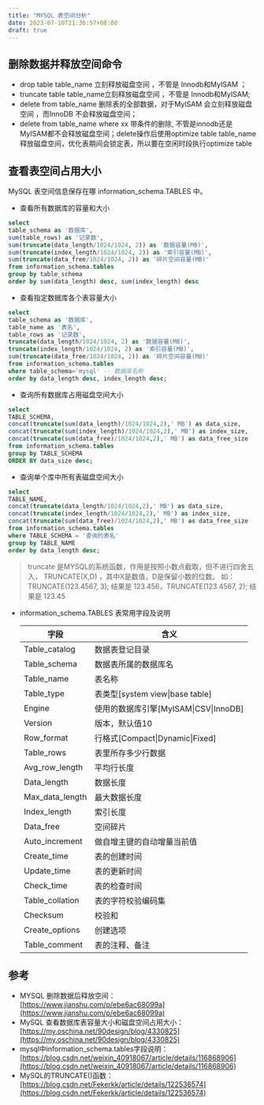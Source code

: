 ```yaml
---
title: "MYSQL 表空间分析"
date: 2023-07-10T21:36:57+08:00
draft: true
---
```


## 删除数据并释放空间命令
- drop table table_name 立刻释放磁盘空间 ，不管是 Innodb和MyISAM ；
- truncate table table_name立刻释放磁盘空间 ，不管是 Innodb和MyISAM;
- delete from table_name 删除表的全部数据，对于MyISAM 会立刻释放磁盘空间 ，而InnoDB 不会释放磁盘空间；
- delete from table_name where xx 带条件的删除, 不管是innodb还是MyISAM都不会释放磁盘空间；delete操作后使用optimize table table_name 释放磁盘空间，优化表期间会锁定表，所以要在空闲时段执行optimize table
## 查看表空间占用大小
MySQL  表空间信息保存在哪 information_schema.TABLES  中。

- 查看所有数据库的容量和大小
```sql
select
table_schema as '数据库',
sum(table_rows) as '记录数',
sum(truncate(data_length/1024/1024, 2)) as '数据容量(MB)',
sum(truncate(index_length/1024/1024, 2)) as '索引容量(MB)',
sum(truncate(data_free/1024/1024, 2)) as '碎片空间容量(MB)'
from information_schema.tables
group by table_schema
order by sum(data_length) desc, sum(index_length) desc
```

- 查看指定数据库各个表容量大小
```sql
select
table_schema as '数据库',
table_name as '表名',
table_rows as '记录数',
truncate(data_length/1024/1024, 2) as '数据容量(MB)',
truncate(index_length/1024/1024, 2) as '索引容量(MB)',
sum(truncate(data_free/1024/1024, 2)) as '碎片空间容量(MB)'
from information_schema.tables
where table_schema='mysql' -- 数据库名称
order by data_length desc, index_length desc;
```

- 查询所有数据库占用磁盘空间大小
```sql
select 
TABLE_SCHEMA, 
concat(truncate(sum(data_length)/1024/1024,2),' MB') as data_size,
concat(truncate(sum(index_length)/1024/1024,2),' MB') as index_size,
concat(truncate(sum(data_free)/1024/1024,2),' MB') as data_free_size
from information_schema.tables
group by TABLE_SCHEMA
ORDER BY data_size desc;
```

- 查询单个库中所有表磁盘空间大小
```sql
select 
TABLE_NAME, 
concat(truncate(data_length/1024/1024,2),' MB') as data_size,
concat(truncate(index_length/1024/1024,2),' MB') as index_size,
concat(truncate(sum(data_free)/1024/1024,2),' MB') as data_free_size
from information_schema.tables 
where TABLE_SCHEMA = '查询的表名'
group by TABLE_NAME
order by data_length desc;
```
> truncate 是MYSQL的系统函数，作用是按照小数点截取，但不进行四舍五入， TRUNCATE(X,D) ，其中X是数值，D是保留小数的位数。
> 如： TRUNCATE(123.4567, 3); 结果是 123.456，TRUNCATE(123.4567, 2); 结果是 123.45

- information_schema.TABLES   表常用字段及说明

  | 字段 | 含义 |
  | --- | --- |
  | Table_catalog | 数据表登记目录 |
  | Table_schema | 数据表所属的数据库名 |
  | Table_name | 表名称 |
  | Table_type | 表类型[system view&#124;base table] |
  | Engine | 使用的数据库引擎[MyISAM&#124;CSV&#124;InnoDB] |
  | Version | 版本，默认值10 |
  | Row_format | 行格式[Compact&#124;Dynamic&#124;Fixed] |
  | Table_rows | 表里所存多少行数据 |
  | Avg_row_length | 平均行长度 |
  | Data_length | 数据长度 |
  | Max_data_length | 最大数据长度 |
  | Index_length | 索引长度 |
  | Data_free | 空间碎片 |
  | Auto_increment | 做自增主键的自动增量当前值 |
  | Create_time | 表的创建时间 |
  | Update_time | 表的更新时间 |
  | Check_time | 表的检查时间 |
  | Table_collation | 表的字符校验编码集 |
  | Checksum | 校验和 |
  | Create_options | 创建选项 |
  | Table_comment | 表的注释、备注 |

## 参考

- MYSQL 删除数据后释放空间：[https://www.jianshu.com/p/ebe6ac68099a](https://www.jianshu.com/p/ebe6ac68099a)
- MySQL 查看数据库表容量大小和磁盘空间占用大小： [https://my.oschina.net/90design/blog/4330825](https://my.oschina.net/90design/blog/4330825)
- mysql中information_schema.tables字段说明：[https://blog.csdn.net/weixin_40918067/article/details/116868906](https://blog.csdn.net/weixin_40918067/article/details/116868906)
- MySQL的TRUNCATE()函数： [https://blog.csdn.net/Fekerkk/article/details/122536574](https://blog.csdn.net/Fekerkk/article/details/122536574)

